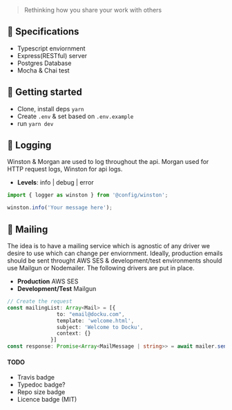 > Rethinking how you share your work with others

## 🎒 Specifications

- Typescript enviornment
- Express(RESTful) server
- Postgres Database
- Mocha & Chai test

## 🚀 Getting started

- Clone, install deps `yarn`
- Create `.env` & set based on `.env.example`
- run `yarn dev`

## 📝 Logging

Winston & Morgan are used to log throughout the api. Morgan used for HTTP request logs, Winston for api logs.

- **Levels**: info | debug | error

```typescript
import { logger as winston } from '@config/winston';

winston.info('Your message here');
```

## 📨 Mailing

The idea is to have a mailing service which is agnostic of any driver we desire to use which can change per enviornment. Ideally, production emails should be sent throught AWS SES & development/test environments should use Mailgun or Nodemailer. The following drivers are put in place.

- **Production** AWS SES
- **Development/Test** Mailgun

```Typescript
// Create the request
const mailingList: Array<Mail> = [{
                to: "email@docku.com",
                template: 'welcome.html',
                subject: 'Welcome to Docku',
                context: {}
              }]
const response: Promise<Array<MailMessage | string>> = await mailer.send(mailingList);
```

#### TODO

- Travis badge
- Typedoc badge?
- Repo size badge
- Licence badge (MIT)
